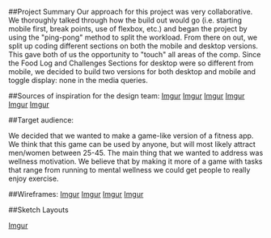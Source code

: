 ##Project Summary
Our approach for this project was very collaborative. We thoroughly talked through how the build out would go (i.e. starting mobile first, break points, use of flexbox, etc.) and began the project by using the "ping-pong" method to split the workload. From there on out, we split up coding different sections on both the mobile and desktop versions. This gave both of us the opportunity to "touch" all areas of the comp. Since the Food Log and Challenges Sections for desktop were so different from mobile, we decided to build two versions for both desktop and mobile and toggle display: none in the media queries. 


##Sources of inspiration for the design team:
[Imgur](http://i.imgur.com/efZxXL8.png)
[Imgur](http://i.imgur.com/XTnnsh9.png)
[Imgur](http://i.imgur.com/xY0EfmT.png)
[Imgur](http://i.imgur.com/L6HK7HY.png)
[Imgur](http://i.imgur.com/PxxIF3X.png)
[Imgur](http://i.imgur.com/zsVxrbP.png)


##Target audience:

We decided that we wanted to make a game-like version of a fitness app. We think that this game can be used by anyone, but will most likely attract men/women between 25-45. The main thing that we wanted to address was wellness motivation. We believe that by making it more of a game with tasks that range from running to mental wellness we could get people to really enjoy exercise.


##Wireframes:
[Imgur](http://i.imgur.com/4TNJ2A2.png)
[Imgur](http://i.imgur.com/mzRja4L.png)
[Imgur](http://i.imgur.com/FRdpyP9.png)
[Imgur](http://i.imgur.com/WKl0mPm.png)

##Sketch Layouts

[Imgur](http://i.imgur.com/Gl81HuE.png)
